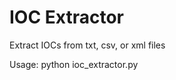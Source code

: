 # IOC Extractor

Extract IOCs from txt, csv, or xml files

Usage: python ioc_extractor.py <Directory containing IOCs>
